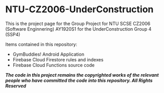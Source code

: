 # NTU-CZ2006-UnderConstruction

This is the project page for the Group Project for NTU SCSE CZ2006 (Software Enginnering) AY1920S1 for the UnderConstruction Group 4 (SSP4)

Items contained in this repository:
* GymBuddies! Android Application
* Firebase Cloud Firestore rules and indexes
* Firebase Cloud Functions source code

***The code in this project remains the copyrighted works of the relevant people who have committed the code into this 
repository. All Rights Reserved***